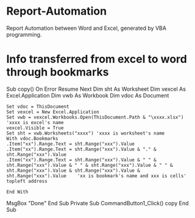 # Report-Automation
Report Automation between Word and Excel, generated by VBA programming.
# Info transferred from excel to word through bookmarks
Sub copy()
    On Error Resume Next
    Dim sht As Worksheet
    Dim vexcel As Excel.Application
    Dim vwb As Workbook
    Dim vdoc As Document
    
    Set vdoc = ThisDocument
    Set vexcel = New Excel.Application
    Set vwb = vexcel.Workbooks.Open(ThisDocument.Path & "\xxxx.xlsx") 'xxxx is excel's name
    vexcel.Visible = True
    Set sht = vwb.Worksheets("xxxx") 'xxxx is worksheet's name
    With vdoc.Bookmarks
    .Item("xx").Range.Text = sht.Range("xxx").Value
    .Item("xx").Range.Text = sht.Range("xxx").Value & "." & sht.Range("xxx").Value
    .Item("xx").Range.Text = sht.Range("xxx").Value & " " & sht.Range("xxx").Value & " " & sht.Range("xxx").Value & " " & sht.Range("xxx").Value & sht.Range("xxx").Value & sht.Range("xxx").Value    'xx is bookmark's name and xxx is cells' topleft address 
    
    End With
MsgBox "Done"
End Sub
Private Sub CommandButton1_Click()
copy
End Sub
